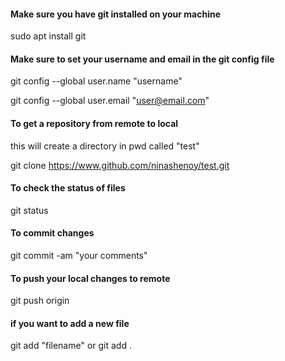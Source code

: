 #### Make sure you have git installed on your machine


sudo apt install git


#### Make sure to set your username and email in the git config file


git config --global user.name "username"

git config --global user.email "user@email.com"



#### To get a repository from remote to local
this will create a directory in pwd called "test"


git clone https://www.github.com/ninashenoy/test.git




#### To check the status of files


git status



#### To commit changes


git commit -am "your comments"



#### To push your local changes to remote


git push origin


#### if you want to add a new file

git add "filename" or git add .


